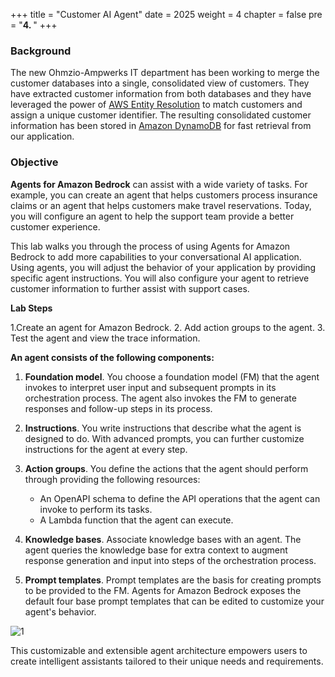 +++
title = "Customer AI Agent"
date = 2025
weight = 4
chapter = false
pre = "<b>4. </b>"
+++

### Background

The new Ohmzio-Ampwerks IT department has been working to merge the customer databases into a single, consolidated view of customers. They have extracted customer information from both databases and they have leveraged the power of [AWS Entity Resolution](https://aws.amazon.com/entity-resolution/) to match customers and assign a unique customer identifier. The resulting consolidated customer information has been stored in [Amazon DynamoDB](https://aws.amazon.com/dynamodb/) for fast retrieval from our application.

### Objective

**Agents for Amazon Bedrock** can assist with a wide variety of tasks. For example, you can create an agent that helps customers process insurance claims or an agent that helps customers make travel reservations. Today, you will configure an agent to help the support team provide a better customer experience.

This lab walks you through the process of using Agents for Amazon Bedrock to add more capabilities to your conversational AI application. Using agents, you will adjust the behavior of your application by providing specific agent instructions. You will also configure your agent to retrieve customer information to further assist with support cases.

**Lab Steps**

1.Create an agent for Amazon Bedrock.
2. Add action groups to the agent.
3. Test the agent and view the trace information.

**An agent consists of the following components:**

1. **Foundation model**. You choose a foundation model (FM) that the agent invokes to interpret user input and subsequent prompts in its orchestration process. The agent also invokes the FM to generate responses and follow-up steps in its process.

2. **Instructions**. You write instructions that describe what the agent is designed to do. With advanced prompts, you can further customize instructions for the agent at every step.

3. **Action groups**. You define the actions that the agent should perform through providing the following resources:

    * An OpenAPI schema to define the API operations that the agent can invoke to perform its tasks.
    * A Lambda function that the agent can execute.

4. **Knowledge bases**. Associate knowledge bases with an agent. The agent queries the knowledge base for extra context to augment response generation and input into steps of the orchestration process.

5. **Prompt templates**. Prompt templates are the basis for creating prompts to be provided to the FM. Agents for Amazon Bedrock exposes the default four base prompt templates that can be edited to customize your agent's behavior.

![1](../images/4/1.png)

This customizable and extensible agent architecture empowers users to create intelligent assistants tailored to their unique needs and requirements.

